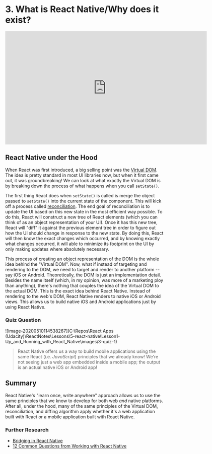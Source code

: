 # 3. What is React Native/Why does it exist?



<iframe allowfullscreen="1" allow="accelerometer; autoplay; encrypted-media; gyroscope; picture-in-picture" title="YouTube video player" src="https://www.youtube.com/embed/ypo2B8DpmSc?showinfo=0&amp;rel=0&amp;autohide=1&amp;vq=hd720&amp;hl=en-us&amp;cc_load_policy=0&amp;enablejsapi=1&amp;origin=https%3A%2F%2Fclassroom.udacity.com&amp;widgetid=283" id="widget284" width="640" height="360" frameborder="0"></iframe>



## React Native under the Hood

When React was first introduced, a big selling point was the [Virtual DOM](https://reactjs.org/docs/faq-internals.html). The idea is pretty standard in most UI libraries now, but when it first came out, it was groundbreaking! We can look at what exactly the  Virtual DOM is by breaking down the process of what happens when you  call `setState()`. 

The first thing React does when `setState()` is called is merge the object passed to `setState()` into the current state of the component. This will kick off a process called [reconciliation](https://reactjs.org/docs/reconciliation.html). The end goal of reconciliation is to update the UI based on this new  state in the most efficient way possible. To do this, React will  construct a new tree of React elements (which you can think of as an  object representation of your UI). Once it has this new tree, React will "diff" it against the previous element tree in order to figure out how  the UI should change in response to the new state. By doing this, React  will then know the exact changes which occurred, and by knowing exactly  what changes occurred, it will able to minimize its footprint on the UI  by only making updates where absolutely necessary. 

This process of creating an object representation of the DOM is the  whole idea behind the "Virtual DOM". Now, what if instead of targeting  and rendering to the DOM, we need to target and render to another  platform -- say iOS or Android. Theoretically, the DOM is just an  implementation detail. Besides the name itself (which, in my opinion,  was more of a marketing ploy than anything), there's nothing that  couples the idea of the Virtual DOM to the actual DOM. This is the exact idea behind React Native. Instead of rendering to the web's DOM, React  Native renders to native iOS or Android views. This allows us to build  native iOS and Android applications just by using React Native.



### Quiz Question

![image-20200510114538267](C:\Repos\React Apps (Udacity)\ReactNotes\Lessons\5-react-native\Lesson1-Up_and_Running_with_React_Native\images\3-quiz-1)

> React Native offers us a way to build mobile applications using the same React (i.e. *JavaScript*) principles that we already know! We're not seeing just a web app  embedded inside a mobile app; the output is an actual native iOS or  Android app!

## Summary

React Native's "learn once, write anywhere" approach allows us to use the same principles that we know to develop for both web *and* native platforms. After all, under the hood, many of the same  principles of the Virtual DOM, reconciliation, and diffing algorithm  apply whether it's a web application built with React or a mobile  application built with React Native. 

### Further Research

- [Bridging in React Native](https://tadeuzagallo.com/blog/react-native-bridge/)
- [12 Common Questions from Working with React Native](https://medium.com/dailyjs/12-common-questions-about-react-native-74fc9ba49b17)